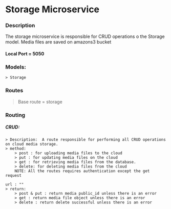# Storage Microservice

### Description

The storage microservice is responsible for CRUD operations o the Storage model. Media files are saved on amazons3 bucket

#### Local Port = 5050

### Models:
    > Storage

### Routes
> Base route = storage

### Routing


##### CRUD:
    > Description:  A route responsible for performing all CRUD operations on cloud media storage.
    > method:
        > post : for uploading media files to the cloud
        > put : for updating media files on the cloud
        > get : for retrieving media files from the database. 
        > delete: for deleting media files from the cloud
        NOTE: All the routes requires authentication except the get request 

    url : ""
    > return:
        > post & put : return media public_id unless there is an error
        > get : return media file object unless there is an error
        > delete : return delete successful unless there is an error